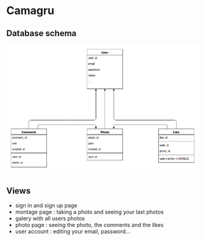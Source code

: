 # Camagru

## Database schema
![Alt text](resources/camagru_database_schema.jpg)

## Views
- sign in and sign up page
- montage page : taking a photo and seeing your last photos
- galery with all users photos
- photo page : seeing the photo, the comments and the likes
- user account : editing your email, password...
